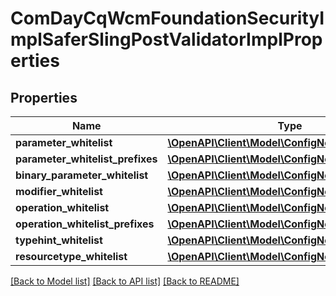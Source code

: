 # ComDayCqWcmFoundationSecurityImplSaferSlingPostValidatorImplProperties

## Properties
Name | Type | Description | Notes
------------ | ------------- | ------------- | -------------
**parameter_whitelist** | [**\OpenAPI\Client\Model\ConfigNodePropertyArray**](ConfigNodePropertyArray.md) |  | [optional] 
**parameter_whitelist_prefixes** | [**\OpenAPI\Client\Model\ConfigNodePropertyArray**](ConfigNodePropertyArray.md) |  | [optional] 
**binary_parameter_whitelist** | [**\OpenAPI\Client\Model\ConfigNodePropertyArray**](ConfigNodePropertyArray.md) |  | [optional] 
**modifier_whitelist** | [**\OpenAPI\Client\Model\ConfigNodePropertyArray**](ConfigNodePropertyArray.md) |  | [optional] 
**operation_whitelist** | [**\OpenAPI\Client\Model\ConfigNodePropertyArray**](ConfigNodePropertyArray.md) |  | [optional] 
**operation_whitelist_prefixes** | [**\OpenAPI\Client\Model\ConfigNodePropertyArray**](ConfigNodePropertyArray.md) |  | [optional] 
**typehint_whitelist** | [**\OpenAPI\Client\Model\ConfigNodePropertyArray**](ConfigNodePropertyArray.md) |  | [optional] 
**resourcetype_whitelist** | [**\OpenAPI\Client\Model\ConfigNodePropertyArray**](ConfigNodePropertyArray.md) |  | [optional] 

[[Back to Model list]](../README.md#documentation-for-models) [[Back to API list]](../README.md#documentation-for-api-endpoints) [[Back to README]](../README.md)


